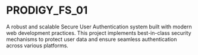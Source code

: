 # PRODIGY_FS_01
A robust and scalable Secure User Authentication system built with modern web development practices. This project implements best-in-class security mechanisms to protect user data and ensure seamless authentication across various platforms.
